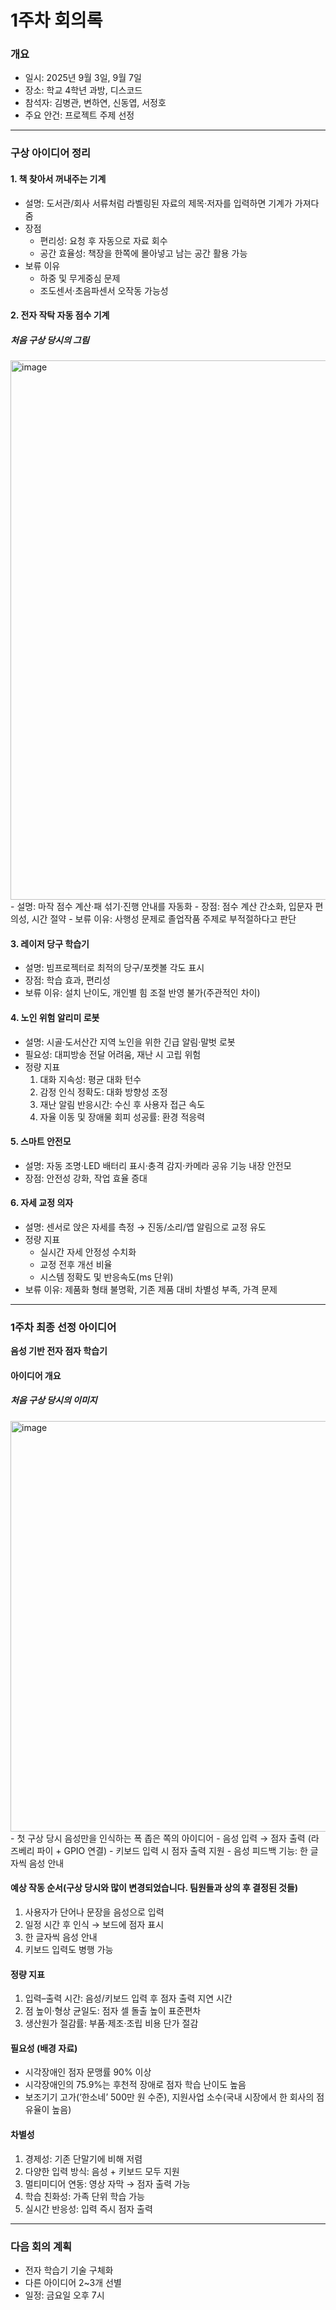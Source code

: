 # 1주차 회의록

### 개요
- 일시: 2025년 9월 3일, 9월 7일
- 장소: 학교 4학년 과방, 디스코드
- 참석자: 김병관, 변하연, 신동엽, 서정호  
- 주요 안건: 프로젝트 주제 선정  

---

### 구상 아이디어 정리

#### 1. 책 찾아서 꺼내주는 기계
- 설명: 도서관/회사 서류처럼 라벨링된 자료의 제목·저자를 입력하면 기계가 가져다줌  
- 장점  
  - 편리성: 요청 후 자동으로 자료 회수  
  - 공간 효율성: 책장을 한쪽에 몰아넣고 남는 공간 활용 가능  
- 보류 이유  
  - 하중 및 무게중심 문제  
  - 조도센서·초음파센서 오작동 가능성  


#### 2. 전자 작탁 자동 점수 기계
##### 처음 구상 당시의 그림
<img width="961" height="863" alt="image" src="https://github.com/user-attachments/assets/61c7bd31-6b30-48ec-8179-a969f664bf11" />
- 설명: 마작 점수 계산·패 섞기·진행 안내를 자동화  
- 장점: 점수 계산 간소화, 입문자 편의성, 시간 절약  
- 보류 이유: 사행성 문제로 졸업작품 주제로 부적절하다고 판단


#### 3. 레이저 당구 학습기
- 설명: 빔프로젝터로 최적의 당구/포켓볼 각도 표시  
- 장점: 학습 효과, 편리성  
- 보류 이유: 설치 난이도, 개인별 힘 조절 반영 불가(주관적인 차이)


#### 4. 노인 위험 알리미 로봇
- 설명: 시골·도서산간 지역 노인을 위한 긴급 알림·말벗 로봇  
- 필요성: 대피방송 전달 어려움, 재난 시 고립 위험  
- 정량 지표  
  1. 대화 지속성: 평균 대화 턴수  
  2. 감정 인식 정확도: 대화 방향성 조정  
  3. 재난 알림 반응시간: 수신 후 사용자 접근 속도  
  4. 자율 이동 및 장애물 회피 성공률: 환경 적응력  


#### 5. 스마트 안전모
- 설명: 자동 조명·LED 배터리 표시·충격 감지·카메라 공유 기능 내장 안전모  
- 장점: 안전성 강화, 작업 효율 증대  


#### 6. 자세 교정 의자
- 설명: 센서로 앉은 자세를 측정 → 진동/소리/앱 알림으로 교정 유도  
- 정량 지표  
  - 실시간 자세 안정성 수치화  
  - 교정 전후 개선 비율  
  - 시스템 정확도 및 반응속도(ms 단위)  
- 보류 이유: 제품화 형태 불명확, 기존 제품 대비 차별성 부족, 가격 문제  

---

### 1주차 최종 선정 아이디어
**음성 기반 전자 점자 학습기**

#### 아이디어 개요
##### 처음 구상 당시의 이미지
<img width="757" height="657" alt="image" src="https://github.com/user-attachments/assets/9dcc4fdc-0c74-465a-baeb-dff538dd434d" />
- 첫 구상 당시 음성만을 인식하는 폭 좁은 쪽의 아이디어
- 음성 입력 → 점자 출력 (라즈베리 파이 + GPIO 연결)  
- 키보드 입력 시 점자 출력 지원  
- 음성 피드백 기능: 한 글자씩 음성 안내  

#### 예상 작동 순서(구상 당시와 많이 변경되었습니다. 팀원들과 상의 후 결정된 것들)
1. 사용자가 단어나 문장을 음성으로 입력  
2. 일정 시간 후 인식 → 보드에 점자 표시  
3. 한 글자씩 음성 안내  
4. 키보드 입력도 병행 가능  

#### 정량 지표
1. 입력–출력 시간: 음성/키보드 입력 후 점자 출력 지연 시간  
2. 점 높이·형상 균일도: 점자 셀 돌출 높이 표준편차  
3. 생산원가 절감률: 부품·제조·조립 비용 단가 절감  

#### 필요성 (배경 자료)
- 시각장애인 점자 문맹률 90% 이상  
- 시각장애인의 75.9%는 후천적 장애로 점자 학습 난이도 높음  
- 보조기기 고가(‘한소네’ 500만 원 수준), 지원사업 소수(국내 시장에서 한 회사의 점유율이 높음)  

#### 차별성
1. 경제성: 기존 단말기에 비해 저렴  
2. 다양한 입력 방식: 음성 + 키보드 모두 지원  
3. 멀티미디어 연동: 영상 자막 → 점자 출력 가능  
4. 학습 친화성: 가족 단위 학습 가능  
5. 실시간 반응성: 입력 즉시 점자 출력  

---

### 다음 회의 계획
- 전자 학습기 기술 구체화  
- 다른 아이디어 2~3개 선별  
- 일정: 금요일 오후 7시
